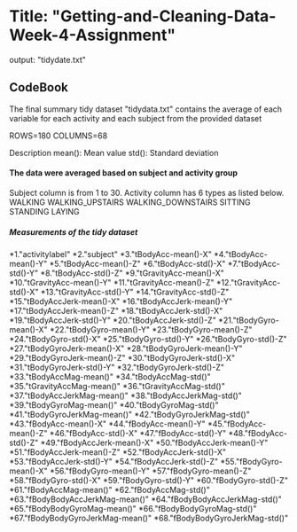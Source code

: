 <h1>Title: "Getting-and-Cleaning-Data-Week-4-Assignment"</h2>
output: "tidydate.txt"

<h2>CodeBook</h2>
The final summary tidy dataset "tidydata.txt" contains the average of each variable for each activity and each subject from the provided dataset

ROWS=180
COLUMNS=68

</h3>Description</h3>
mean(): Mean value
std(): Standard deviation

<h4>The data were averaged based on subject and activity group</h4>
Subject column is from 1 to 30. Activity column has 6 types as listed below.
WALKING
WALKING_UPSTAIRS
WALKING_DOWNSTAIRS
SITTING
STANDING
LAYING

<h5>Measurements of the tidy dataset</h5>
*1."activitylabel"
*2."subject"
*3."tBodyAcc-mean()-X"
*4."tBodyAcc-mean()-Y"
*5."tBodyAcc-mean()-Z"
*6."tBodyAcc-std()-X"
*7."tBodyAcc-std()-Y"
*8."tBodyAcc-std()-Z"
*9."tGravityAcc-mean()-X"
*10."tGravityAcc-mean()-Y"
*11."tGravityAcc-mean()-Z"
*12."tGravityAcc-std()-X"
*13."tGravityAcc-std()-Y"
*14."tGravityAcc-std()-Z"
*15."tBodyAccJerk-mean()-X"
*16."tBodyAccJerk-mean()-Y"
*17."tBodyAccJerk-mean()-Z"
*18."tBodyAccJerk-std()-X"
*19."tBodyAccJerk-std()-Y"
*20."tBodyAccJerk-std()-Z"
*21."tBodyGyro-mean()-X"
*22."tBodyGyro-mean()-Y"
*23."tBodyGyro-mean()-Z"
*24."tBodyGyro-std()-X"
*25."tBodyGyro-std()-Y"
*26."tBodyGyro-std()-Z"
*27."tBodyGyroJerk-mean()-X"
*28."tBodyGyroJerk-mean()-Y"
*29."tBodyGyroJerk-mean()-Z"
*30."tBodyGyroJerk-std()-X"
*31."tBodyGyroJerk-std()-Y"
*32."tBodyGyroJerk-std()-Z"
*33."tBodyAccMag-mean()"
*34."tBodyAccMag-std()"
*35."tGravityAccMag-mean()"
*36."tGravityAccMag-std()"
*37."tBodyAccJerkMag-mean()"
*38."tBodyAccJerkMag-std()"
*39."tBodyGyroMag-mean()"
*40."tBodyGyroMag-std()"
*41."tBodyGyroJerkMag-mean()"
*42."tBodyGyroJerkMag-std()"
*43."fBodyAcc-mean()-X"
*44."fBodyAcc-mean()-Y"
*45."fBodyAcc-mean()-Z"
*46."fBodyAcc-std()-X"
*47."fBodyAcc-std()-Y"
*48."fBodyAcc-std()-Z"
*49."fBodyAccJerk-mean()-X"
*50."fBodyAccJerk-mean()-Y"
*51."fBodyAccJerk-mean()-Z"
*52."fBodyAccJerk-std()-X"
*53."fBodyAccJerk-std()-Y"
*54."fBodyAccJerk-std()-Z"
*55."fBodyGyro-mean()-X"
*56."fBodyGyro-mean()-Y"
*57."fBodyGyro-mean()-Z"
*58."fBodyGyro-std()-X"
*59."fBodyGyro-std()-Y"
*60."fBodyGyro-std()-Z"
*61."fBodyAccMag-mean()"
*62."fBodyAccMag-std()"
*63."fBodyBodyAccJerkMag-mean()"
*64."fBodyBodyAccJerkMag-std()"
*65."fBodyBodyGyroMag-mean()"
*66."fBodyBodyGyroMag-std()"
*67."fBodyBodyGyroJerkMag-mean()"
*68."fBodyBodyGyroJerkMag-std()"
